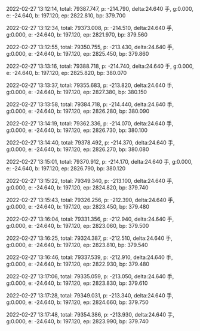 2022-02-27 13:12:14, total: 79387.747, p: -214.790, delta:24.640 手, g:0.000, e: -24.640, b: 197.120, ep: 2822.810, bp: 379.700

2022-02-27 13:12:34, total: 79373.008, p: -214.510, delta:24.640 手, g:0.000, e: -24.640, b: 197.120, ep: 2821.970, bp: 379.560

2022-02-27 13:12:55, total: 79350.755, p: -213.430, delta:24.640 手, g:0.000, e: -24.640, b: 197.120, ep: 2825.450, bp: 379.860

2022-02-27 13:13:16, total: 79388.718, p: -214.740, delta:24.640 手, g:0.000, e: -24.640, b: 197.120, ep: 2825.820, bp: 380.070

2022-02-27 13:13:37, total: 79355.683, p: -213.820, delta:24.640 手, g:0.000, e: -24.640, b: 197.120, ep: 2827.380, bp: 380.150

2022-02-27 13:13:58, total: 79384.718, p: -214.440, delta:24.640 手, g:0.000, e: -24.640, b: 197.120, ep: 2826.280, bp: 380.090

2022-02-27 13:14:19, total: 79362.336, p: -214.070, delta:24.640 手, g:0.000, e: -24.640, b: 197.120, ep: 2826.730, bp: 380.100

2022-02-27 13:14:40, total: 79378.492, p: -214.370, delta:24.640 手, g:0.000, e: -24.640, b: 197.120, ep: 2826.270, bp: 380.080

2022-02-27 13:15:01, total: 79370.912, p: -214.170, delta:24.640 手, g:0.000, e: -24.640, b: 197.120, ep: 2826.790, bp: 380.120

2022-02-27 13:15:22, total: 79349.340, p: -213.100, delta:24.640 手, g:0.000, e: -24.640, b: 197.120, ep: 2824.820, bp: 379.740

2022-02-27 13:15:43, total: 79326.256, p: -212.390, delta:24.640 手, g:0.000, e: -24.640, b: 197.120, ep: 2823.450, bp: 379.480

2022-02-27 13:16:04, total: 79331.356, p: -212.940, delta:24.640 手, g:0.000, e: -24.640, b: 197.120, ep: 2823.060, bp: 379.500

2022-02-27 13:16:25, total: 79324.387, p: -212.510, delta:24.640 手, g:0.000, e: -24.640, b: 197.120, ep: 2823.810, bp: 379.540

2022-02-27 13:16:46, total: 79337.539, p: -212.910, delta:24.640 手, g:0.000, e: -24.640, b: 197.120, ep: 2822.930, bp: 379.480

2022-02-27 13:17:06, total: 79335.059, p: -213.050, delta:24.640 手, g:0.000, e: -24.640, b: 197.120, ep: 2823.830, bp: 379.610

2022-02-27 13:17:28, total: 79349.031, p: -213.340, delta:24.640 手, g:0.000, e: -24.640, b: 197.120, ep: 2824.660, bp: 379.750

2022-02-27 13:17:48, total: 79354.386, p: -213.930, delta:24.640 手, g:0.000, e: -24.640, b: 197.120, ep: 2823.990, bp: 379.740